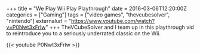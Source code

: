+++
title = "We Play Wii Play Playthrough"
date = 2016-03-06T12:20:00Z
categories = ["Gaming"]
tags = ["video games", "thevcubesolver", "nintendo"]
externalurl = "https://www.youtube.com/watch?v=P0Nwt3xFrlw"
+++
TheVCubeSolver and I team up in this playthrough vid to reintroduce you to a seriously underrated classic on the Wii. 

{{< youtube P0Nwt3xFrlw >}}